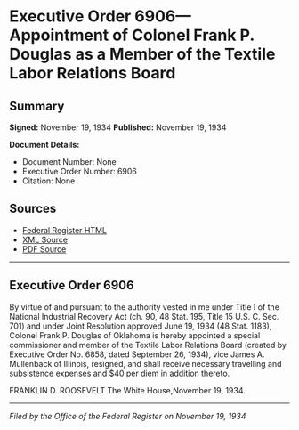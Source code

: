 # Executive Order 6906—Appointment of Colonel Frank P. Douglas as a Member of the Textile Labor Relations Board

## Summary

**Signed:** November 19, 1934
**Published:** November 19, 1934

**Document Details:**
- Document Number: None
- Executive Order Number: 6906
- Citation: None

## Sources
- [Federal Register HTML](https://www.presidency.ucsb.edu/documents/executive-order-6906-appointment-colonel-frank-p-douglas-member-the-textile-labor)
- [XML Source](None)
- [PDF Source](None)

---

## Executive Order 6906

By virtue of and pursuant to the authority vested in me under Title I of the National Industrial Recovery Act (ch. 90, 48 Stat. 195, Title 15 U.S. C. Sec. 701) and under Joint Resolution approved June 19, 1934 (48 Stat. 1183), Colonel Frank P. Douglas of Oklahoma is hereby appointed a special commissioner and member of the Textile Labor Relations Board (created by Executive Order No. 6858, dated September 26, 1934), vice James A. Mullenback of Illinois, resigned, and shall receive necessary travelling and subsistence expenses and $40 per diem in addition thereto.

FRANKLIN D. ROOSEVELT
The White House,November 19, 1934.

---

*Filed by the Office of the Federal Register on November 19, 1934*
